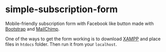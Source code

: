 # simple-subscription-form
Mobile-friendly subscription form with Facebook like button made with [Bootstrap](http://getbootstrap.com/) and [MailChimp](http://mailchimp.com/).

One of the ways to get the form working is to download [XAMPP](https://www.apachefriends.org/index.html) and place files in ``htdocs`` folder. Then run it from your ``localhost``.
